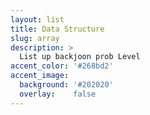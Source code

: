 ```yaml
---
layout: list
title: Data Structure
slug: array
description: >
  List up backjoon prob Level
accent_color: '#268bd2'
accent_image:
  background: '#202020'
  overlay:    false
---
```


